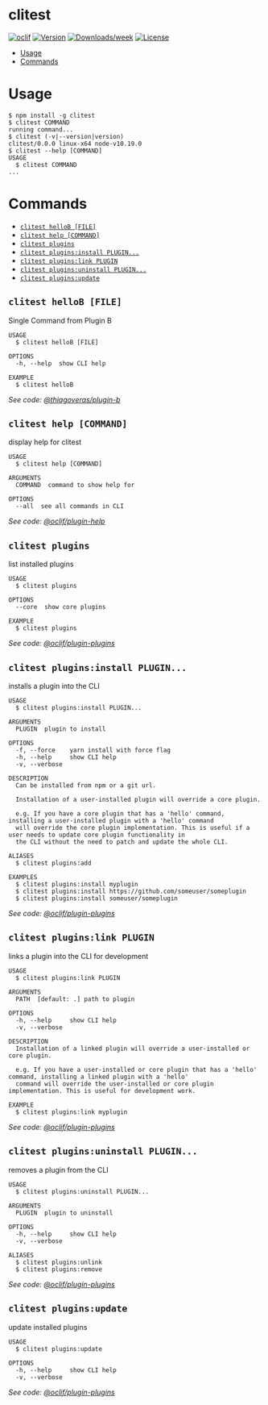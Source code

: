 clitest
=======



[![oclif](https://img.shields.io/badge/cli-oclif-brightgreen.svg)](https://oclif.io)
[![Version](https://img.shields.io/npm/v/clitest.svg)](https://npmjs.org/package/clitest)
[![Downloads/week](https://img.shields.io/npm/dw/clitest.svg)](https://npmjs.org/package/clitest)
[![License](https://img.shields.io/npm/l/clitest.svg)](https://github.com/VerasThiago/clitest/blob/master/package.json)

<!-- toc -->
* [Usage](#usage)
* [Commands](#commands)
<!-- tocstop -->
# Usage
<!-- usage -->
```sh-session
$ npm install -g clitest
$ clitest COMMAND
running command...
$ clitest (-v|--version|version)
clitest/0.0.0 linux-x64 node-v10.19.0
$ clitest --help [COMMAND]
USAGE
  $ clitest COMMAND
...
```
<!-- usagestop -->
# Commands
<!-- commands -->
* [`clitest helloB [FILE]`](#clitest-hellob-file)
* [`clitest help [COMMAND]`](#clitest-help-command)
* [`clitest plugins`](#clitest-plugins)
* [`clitest plugins:install PLUGIN...`](#clitest-pluginsinstall-plugin)
* [`clitest plugins:link PLUGIN`](#clitest-pluginslink-plugin)
* [`clitest plugins:uninstall PLUGIN...`](#clitest-pluginsuninstall-plugin)
* [`clitest plugins:update`](#clitest-pluginsupdate)

## `clitest helloB [FILE]`

Single Command from Plugin B

```
USAGE
  $ clitest helloB [FILE]

OPTIONS
  -h, --help  show CLI help

EXAMPLE
  $ clitest helloB
```

_See code: [@thiagoveras/plugin-b](https://github.com/VerasThiago/npmPackageTests/blob/v0.2.4/build/commands/helloB.ts)_

## `clitest help [COMMAND]`

display help for clitest

```
USAGE
  $ clitest help [COMMAND]

ARGUMENTS
  COMMAND  command to show help for

OPTIONS
  --all  see all commands in CLI
```

_See code: [@oclif/plugin-help](https://github.com/oclif/plugin-help/blob/v3.1.0/src/commands/help.ts)_

## `clitest plugins`

list installed plugins

```
USAGE
  $ clitest plugins

OPTIONS
  --core  show core plugins

EXAMPLE
  $ clitest plugins
```

_See code: [@oclif/plugin-plugins](https://github.com/oclif/plugin-plugins/blob/v1.7.10/src/commands/plugins/index.ts)_

## `clitest plugins:install PLUGIN...`

installs a plugin into the CLI

```
USAGE
  $ clitest plugins:install PLUGIN...

ARGUMENTS
  PLUGIN  plugin to install

OPTIONS
  -f, --force    yarn install with force flag
  -h, --help     show CLI help
  -v, --verbose

DESCRIPTION
  Can be installed from npm or a git url.

  Installation of a user-installed plugin will override a core plugin.

  e.g. If you have a core plugin that has a 'hello' command, installing a user-installed plugin with a 'hello' command 
  will override the core plugin implementation. This is useful if a user needs to update core plugin functionality in 
  the CLI without the need to patch and update the whole CLI.

ALIASES
  $ clitest plugins:add

EXAMPLES
  $ clitest plugins:install myplugin 
  $ clitest plugins:install https://github.com/someuser/someplugin
  $ clitest plugins:install someuser/someplugin
```

_See code: [@oclif/plugin-plugins](https://github.com/oclif/plugin-plugins/blob/v1.7.10/src/commands/plugins/install.ts)_

## `clitest plugins:link PLUGIN`

links a plugin into the CLI for development

```
USAGE
  $ clitest plugins:link PLUGIN

ARGUMENTS
  PATH  [default: .] path to plugin

OPTIONS
  -h, --help     show CLI help
  -v, --verbose

DESCRIPTION
  Installation of a linked plugin will override a user-installed or core plugin.

  e.g. If you have a user-installed or core plugin that has a 'hello' command, installing a linked plugin with a 'hello' 
  command will override the user-installed or core plugin implementation. This is useful for development work.

EXAMPLE
  $ clitest plugins:link myplugin
```

_See code: [@oclif/plugin-plugins](https://github.com/oclif/plugin-plugins/blob/v1.7.10/src/commands/plugins/link.ts)_

## `clitest plugins:uninstall PLUGIN...`

removes a plugin from the CLI

```
USAGE
  $ clitest plugins:uninstall PLUGIN...

ARGUMENTS
  PLUGIN  plugin to uninstall

OPTIONS
  -h, --help     show CLI help
  -v, --verbose

ALIASES
  $ clitest plugins:unlink
  $ clitest plugins:remove
```

_See code: [@oclif/plugin-plugins](https://github.com/oclif/plugin-plugins/blob/v1.7.10/src/commands/plugins/uninstall.ts)_

## `clitest plugins:update`

update installed plugins

```
USAGE
  $ clitest plugins:update

OPTIONS
  -h, --help     show CLI help
  -v, --verbose
```

_See code: [@oclif/plugin-plugins](https://github.com/oclif/plugin-plugins/blob/v1.7.10/src/commands/plugins/update.ts)_
<!-- commandsstop -->
